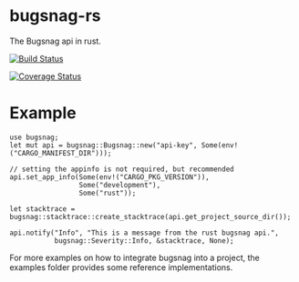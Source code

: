 # bugsnag-rs
The Bugsnag api in rust.

[![Build Status](https://travis-ci.org/superscale/bugsnag-rs.svg?branch=master)](https://travis-ci.org/superscale/bugsnag-rs)

[![Coverage Status](https://coveralls.io/repos/github/superscale/bugsnag-rs/badge.svg?branch=master)](https://coveralls.io/github/superscale/bugsnag-rs?branch=master)

# Example

```
use bugsnag;
let mut api = bugsnag::Bugsnag::new("api-key", Some(env!("CARGO_MANIFEST_DIR")));

// setting the appinfo is not required, but recommended 
api.set_app_info(Some(env!("CARGO_PKG_VERSION")),
                 Some("development"),
                 Some("rust"));

let stacktrace = bugsnag::stacktrace::create_stacktrace(api.get_project_source_dir());

api.notify("Info", "This is a message from the rust bugsnag api.",
           bugsnag::Severity::Info, &stacktrace, None); 
```

For more examples on how to integrate bugsnag into a project, the examples folder provides some reference implementations.
